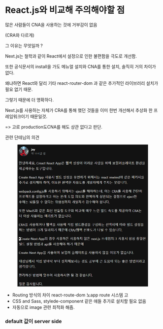 # React.js와 비교해 주의해야할 점

많은 사람들이 CNA을 사용하는 것에 거부감이 없음

(CRA와 다르게)

그 이유는 무엇일까 ?



Next.js는 철학과 같이 React에서 설정으로 인한 불편함을 극도로 개선함.

또한 공식문서의 install을 가도  메뉴얼 설치와 CNA를 통한 설치, 솔직히 거의 차이가 없다.

왜냐하면 React와 달리 기타 react-router-dom 과 같은 추가적인 라이브러리 설치가 필요 없기 때문.

그렇기 때문에 더 명확하다.

Next.js를 사용하는 자체가 CRA를 통해 했던 것들을 이미 한번 개선해서 추상화 한 프레임워크이기 때문일것.

\=> 고로 production도CNA를 해도 상관 없다고 판단.



관련 단테님의 의견

<figure><img src="../.gitbook/assets/image (1).png" alt=""><figcaption></figcaption></figure>



* Routing 방식의 차이 react-route-dom 노app route 시스템 고
* CSS and Sass, stylede-component 같은 애들 추가로 설치할 필요 없음
* 자동으로 image 관련 최적화 해줌.



### default 값이 server side








